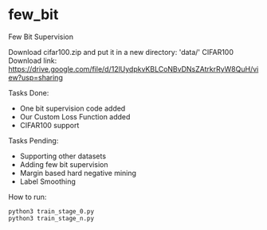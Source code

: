 # few_bit
Few Bit Supervision

Download cifar100.zip and put it in a new directory: 'data/'
CIFAR100 Download link: https://drive.google.com/file/d/12lUydpkvKBLCoNBvDNsZAtrkrRyW8QuH/view?usp=sharing

Tasks Done:
- One bit supervision code added
- Our Custom Loss Function added
- CIFAR100 support

Tasks Pending:
- Supporting other datasets
- Adding few bit supervision
- Margin based hard negative mining
- Label Smoothing

How to run:

```
python3 train_stage_0.py
python3 train_stage_n.py
```
